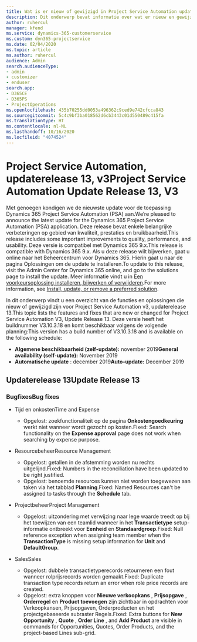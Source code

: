 ```yaml
---
title: Wat is er nieuw of gewijzigd in Project Service Automation updaterelease 13, v3
description: Dit onderwerp bevat informatie over wat er nieuw en gewijzigd is in Project Service Automation updaterelease 13, v3.
author: ruhercul
manager: kfend
ms.service: dynamics-365-customerservice
ms.custom: dyn365-projectservice
ms.date: 02/04/2020
ms.topic: article
ms.author: ruhercul
audience: Admin
search.audienceType:
- admin
- customizer
- enduser
search.app:
- D365CE
- D365PS
- ProjectOperations
ms.openlocfilehash: 435b70255dd0053a496362c9ced9e742cfcca843
ms.sourcegitcommit: 5c4c9bf3ba018562d6cb3443c01d550489c415fa
ms.translationtype: HT
ms.contentlocale: nl-NL
ms.lasthandoff: 10/16/2020
ms.locfileid: "4074524"
---
```

# <a name="project-service-automation-update-release-13-v3"></a><span data-ttu-id="af8a7-103">Project Service Automation, updaterelease 13, v3</span><span class="sxs-lookup"><span data-stu-id="af8a7-103">Project Service Automation Update Release 13, V3</span></span>
<span data-ttu-id="af8a7-104">Met genoegen kondigen we de nieuwste update voor de toepassing Dynamics 365 Project Service Automation (PSA) aan.</span><span class="sxs-lookup"><span data-stu-id="af8a7-104">We’re pleased to announce the latest update for the Dynamics 365 Project Service Automation (PSA) application.</span></span> <span data-ttu-id="af8a7-105">Deze release bevat enkele belangrijke verbeteringen op gebied van kwaliteit, prestaties en bruikbaarheid.</span><span class="sxs-lookup"><span data-stu-id="af8a7-105">This release includes some important improvements to quality, performance, and usability.</span></span> <span data-ttu-id="af8a7-106">Deze versie is compatibel met Dynamics 365 9.x.</span><span class="sxs-lookup"><span data-stu-id="af8a7-106">This release is compatible with Dynamics 365 9.x.</span></span> <span data-ttu-id="af8a7-107">Als u deze release wilt bijwerken, gaat u online naar het Beheercentrum voor Dynamics 365. Hierin gaat u naar de pagina Oplossingen om de update te installeren.</span><span class="sxs-lookup"><span data-stu-id="af8a7-107">To update to this release, visit the Admin Center for Dynamics 365 online, and go to the solutions page to install the update.</span></span> <span data-ttu-id="af8a7-108">Meer informatie vindt u in [Een voorkeursoplossing installeren, bijwerken of verwijderen](https://docs.microsoft.com/power-platform/admin/install-remove-preferred-solution).</span><span class="sxs-lookup"><span data-stu-id="af8a7-108">For more information, see [Install, update, or remove a preferred solution](https://docs.microsoft.com/power-platform/admin/install-remove-preferred-solution).</span></span>

<span data-ttu-id="af8a7-109">In dit onderwerp vindt u een overzicht van de functies en oplossingen die nieuw of gewijzigd zijn voor Project Service Automation v3, updaterelease 13.</span><span class="sxs-lookup"><span data-stu-id="af8a7-109">This topic lists the features and fixes that are new or changed for Project Service Automation V3, Update Release 13.</span></span> <span data-ttu-id="af8a7-110">Deze versie heeft het buildnummer V3.10.3.18 en komt beschikbaar volgens de volgende planning:</span><span class="sxs-lookup"><span data-stu-id="af8a7-110">This version has a build number of V3.10.3.18 and is available on the following schedule:</span></span>

- <span data-ttu-id="af8a7-111">**Algemene beschikbaarheid (zelf-update):** november 2019</span><span class="sxs-lookup"><span data-stu-id="af8a7-111">**General availability (self-update):** November 2019</span></span>
- <span data-ttu-id="af8a7-112">**Automatische update** : december 2019</span><span class="sxs-lookup"><span data-stu-id="af8a7-112">**Auto-update:** December 2019</span></span>


## <a name="update-release-13"></a><span data-ttu-id="af8a7-113">Updaterelease 13</span><span class="sxs-lookup"><span data-stu-id="af8a7-113">Update Release 13</span></span> 

### <a name="bug-fixes"></a><span data-ttu-id="af8a7-114">Bugfixes</span><span class="sxs-lookup"><span data-stu-id="af8a7-114">Bug fixes</span></span>

- <span data-ttu-id="af8a7-115">Tijd en onkosten</span><span class="sxs-lookup"><span data-stu-id="af8a7-115">Time and Expense</span></span>

     - <span data-ttu-id="af8a7-116">Opgelost: zoekfunctionaliteit op de pagina **Onkostengoedkeuring** werkt niet wanneer wordt gezocht op kosten.</span><span class="sxs-lookup"><span data-stu-id="af8a7-116">Fixed: Search functionality on the **Expense approval** page does not work when searching by expense purpose.</span></span>

- <span data-ttu-id="af8a7-117">Resourcebeheer</span><span class="sxs-lookup"><span data-stu-id="af8a7-117">Resource Management</span></span>

     - <span data-ttu-id="af8a7-118">Opgelost: getallen in de afstemming worden nu rechts uitgelijnd.</span><span class="sxs-lookup"><span data-stu-id="af8a7-118">Fixed: Numbers in the reconciliation have been updated to be right justified.</span></span>
     - <span data-ttu-id="af8a7-119">Opgelost: benoemde resources kunnen niet worden toegewezen aan taken via het tabblad **Planning**.</span><span class="sxs-lookup"><span data-stu-id="af8a7-119">Fixed: Named Resources can't be assigned to tasks through the **Schedule** tab.</span></span>

- <span data-ttu-id="af8a7-120">Projectbeheer</span><span class="sxs-lookup"><span data-stu-id="af8a7-120">Project Management</span></span>

     - <span data-ttu-id="af8a7-121">Opgelost: uitzondering met verwijzing naar lege waarde treedt op bij het toewijzen van een teamlid wanneer in het **Transactietype** setup-informatie ontbreekt voor **Eenheid** en **Standaardgroep**.</span><span class="sxs-lookup"><span data-stu-id="af8a7-121">Fixed: Null reference exception when assigning team member when the **TransactionType** is missing setup information for **Unit** and **DefaultGroup**.</span></span>

- <span data-ttu-id="af8a7-122">Sales</span><span class="sxs-lookup"><span data-stu-id="af8a7-122">Sales</span></span>

     - <span data-ttu-id="af8a7-123">Opgelost: dubbele transactietyperecords retourneren een fout wanneer rolprijsrecords worden gemaakt.</span><span class="sxs-lookup"><span data-stu-id="af8a7-123">Fixed: Duplicate transaction type records return an error when role price records are created.</span></span>
     - <span data-ttu-id="af8a7-124">Opgelost: extra knoppen voor **Nieuwe verkoopkans** , **Prijsopgave** , **Orderregel** en **Product toevoegen** zijn zichtbaar in opdrachten voor Verkoopkansen, Prijsopgaven, Orderproducten en het projectgebaseerde subraster Regels.</span><span class="sxs-lookup"><span data-stu-id="af8a7-124">Fixed: Extra buttons for **New Opportunity** , **Quote** , **Order Line** , and **Add Product** are visible in commands for Opportunities, Quotes, Order Products, and the project-based Lines sub-grid.</span></span>


